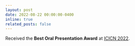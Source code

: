 ```yaml
---
layout: post
date: 2022-08-22 00:00:00-0400
inline: true
related_posts: false
---
```


Received the **Best Oral Presentation Award** at [ICICN 2022](https://icicn.org/).